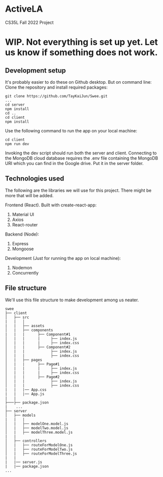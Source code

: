 # ActiveLA
 CS35L Fall 2022 Project

# WIP. Not everything is set up yet. Let us know if something does not work.

## Development setup
It's probably easier to do these on Github desktop.
But on command line:
Clone the repository and install required packages:
```
git clone https://github.com/TayKaiJun/Swee.git
...
cd server
npm install
cd ..
cd client
npm install
```
Use the following command to run the app on your local machine:
```
cd client
npm run dev
```
Invoking the dev script should run both the server and client.
Connecting to the MongoDB cloud database requires the .env file containing the MongoDB URI which you can find in the Google drive. Put it in the server folder.

## Technologies used
The following are the libraries we will use for this project. There might be more that will be added.

Frontend (React). Built with create-react-app:
1. Material UI
2. Axios
3. React-router

Backend (Node):
1. Express
2. Mongoose

Development (Just for running the app on local machine):
1. Nodemon
2. Concurrently

## File structure
We'll use this file structure to make development among us neater.

```
swee
├── client
│   ├── src
|   |   │  
|   |   ├── assets  
│   |   ├── components
|   |   |      ├── Component#1
│   |   |      |     ├── index.js
│   |   |      |     ├── index.css
│   |   |      ├── Component#2
│   |   |            ├── index.js
│   |   |            ├── index.css
│   |   ├── pages
│   |   |      ├── Page#1
│   |   |      |     ├── index.js
│   |   |      |     ├── index.css
│   |   |      ├── Page#2
│   |   |            ├── index.js
│   |   |            ├── index.css
|   |   |── App.css
|   |   |── App.js
|   |
├───├── package.json
|    ...
├── server
│   ├── models
|   |   |
│   |   ├── modelOne.model.js
│   |   ├── modelTwo.model.js
│   |   ├── modelThree.model.js
|   |  
│   ├── controllers
│   |   ├── routeForModelOne.js
│   |   ├── routeForModelTwo.js
│   |   ├── routeForModelThree.js
|   |
|   |── server.js
|   |── package.json
...
```
